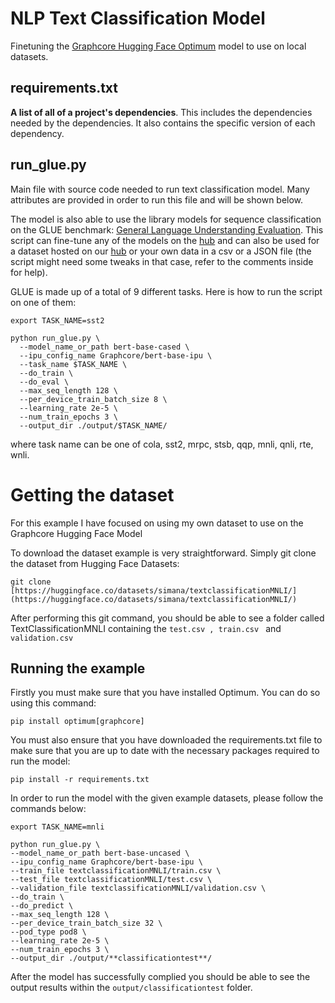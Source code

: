 <!---
Copyright 2020 The HuggingFace Team. All rights reserved.

Licensed under the Apache License, Version 2.0 (the "License");
you may not use this file except in compliance with the License.
You may obtain a copy of the License at

    http://www.apache.org/licenses/LICENSE-2.0

Unless required by applicable law or agreed to in writing, software
distributed under the License is distributed on an "AS IS" BASIS,
WITHOUT WARRANTIES OR CONDITIONS OF ANY KIND, either express or implied.
See the License for the specific language governing permissions and
limitations under the License.
-->

# NLP Text Classification Model

Finetuning the [Graphcore Hugging Face Optimum](https://github.com/huggingface/optimum-graphcore) model to use on local datasets.

## requirements.txt

 **A list of all of a project's dependencies**. This includes the dependencies needed by the dependencies. It also contains the specific version of each dependency.

## run_glue.py

Main file with source code needed to run text classification model. Many attributes are provided in order to run this file and will be shown below.

The model is also able to use the library models for sequence classification on the GLUE benchmark:  [General Language Understanding Evaluation](https://gluebenchmark.com/). This script can fine-tune any of the models on the  [hub](https://huggingface.co/models)  and can also be used for a dataset hosted on our  [hub](https://huggingface.co/datasets)  or your own data in a csv or a JSON file (the script might need some tweaks in that case, refer to the comments inside for help).

GLUE is made up of a total of 9 different tasks. Here is how to run the script on one of them:

    export TASK_NAME=sst2
    
    python run_glue.py \
      --model_name_or_path bert-base-cased \
      --ipu_config_name Graphcore/bert-base-ipu \
      --task_name $TASK_NAME \
      --do_train \
      --do_eval \
      --max_seq_length 128 \
      --per_device_train_batch_size 8 \
      --learning_rate 2e-5 \
      --num_train_epochs 3 \
      --output_dir ./output/$TASK_NAME/

where task name can be one of cola, sst2, mrpc, stsb, qqp, mnli, qnli, rte, wnli.

# Getting the dataset

For this example I have focused on using my own dataset to use on the Graphcore Hugging Face Model

To download the dataset example is very straightforward. 
Simply git clone the dataset from Hugging Face Datasets:

    git clone [https://huggingface.co/datasets/simana/textclassificationMNLI/](https://huggingface.co/datasets/simana/textclassificationMNLI/)

After performing this git command, you should be able to see a folder called TextClassificationMNLI containing the `test.csv , train.csv ` and ` validation.csv`



## Running the example 

Firstly you must make sure that you have installed Optimum.  You can do so using this command:

    pip install optimum[graphcore]

You must also ensure that you have downloaded the requirements.txt file to make sure that you are up to date with the necessary packages required to run the model:

    pip install -r requirements.txt

In order to run the model with the given example datasets, please follow the commands below:

    export TASK_NAME=mnli
    
    python run_glue.py \
    --model_name_or_path bert-base-uncased \
    --ipu_config_name Graphcore/bert-base-ipu \
    --train_file textclassificationMNLI/train.csv \
    --test_file textclassificationMNLI/test.csv \
    --validation_file textclassificationMNLI/validation.csv \
    --do_train \
    --do_predict \
    --max_seq_length 128 \
    --per_device_train_batch_size 32 \
    --pod_type pod8 \
    --learning_rate 2e-5 \
    --num_train_epochs 3 \
    --output_dir ./output/**classificationtest**/

After the model has successfully complied you should be able to see the output results within the `output/classificationtest` folder.
